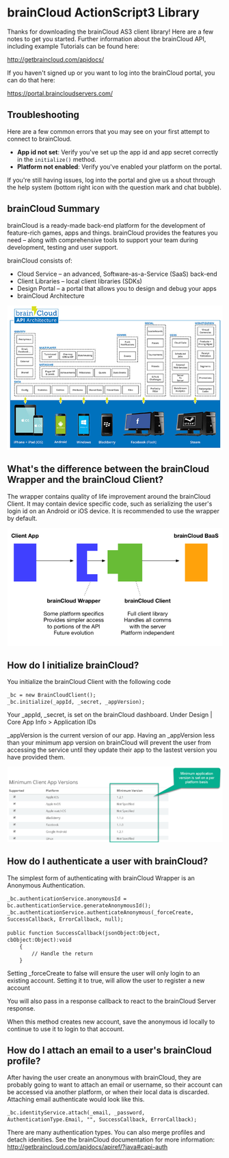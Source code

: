 # brainCloud ActionScript3 Library

Thanks for downloading the brainCloud AS3 client library! Here are a few notes to get you started. Further information about the brainCloud API, including example Tutorials can be found here:

http://getbraincloud.com/apidocs/

If you haven't signed up or you want to log into the brainCloud portal, you can do that here:

https://portal.braincloudservers.com/

## Troubleshooting

Here are a few common errors that you may see on your first attempt to connect to brainCloud.

- **App id not set**: Verify you've set up the app id and app secret correctly in the `initialize()` method.
- **Platform not enabled**: Verify you've enabled your platform on the portal.

If you're still having issues, log into the portal and give us a shout through the help system (bottom right icon with the question mark and chat bubble).

## brainCloud Summary

brainCloud is a ready-made back-end platform for the development of feature-rich games, apps and things. brainCloud provides the features you need – along with comprehensive tools to support your team during development, testing and user support.

brainCloud consists of:
- Cloud Service – an advanced, Software-as-a-Service (SaaS) back-end
- Client Libraries – local client libraries (SDKs)
- Design Portal – a portal that allows you to design and debug your apps
- brainCloud Architecture

![architecture](/Screenshots/bc-architecture.png?raw=true)

## What's the difference between the brainCloud Wrapper and the brainCloud Client?
The wrapper contains quality of life improvement around the brainCloud Client. It may contain device specific code, such as serializing the user's login id on an Android or iOS device.
It is recommended to use the wrapper by default.

![wrapper](/Screenshots/bc-wrapper.png?raw=true)

## How do I initialize brainCloud?
You initialize the brainCloud Client with the following code

```as3
_bc = new BrainCloudClient();
_bc.initialize(_appId, _secret, _appVersion);
```
Your _appId, _secret, is set on the brainCloud dashboard. Under Design | Core App Info > Application IDs


_appVersion is the current version of our app. Having an _appVersion less than your minimum app version on brainCloud will prevent the user from accessing the service until they update their app to the lastest version you have provided them.

![versions](/Screenshots/bc-minVersions.png?raw=true)

## How do I authenticate a user with brainCloud?
The simplest form of authenticating with brainCloud Wrapper is an Anonymous Authentication.
```as3
_bc.authenticationService.anonymousId = bc.authenticationService.generateAnonymousId();
_bc.authenticationService.authenticateAnonymous(_forceCreate, SuccessCallback, ErrorCallback, null);

public function SuccessCallback(jsonObject:Object, cbObject:Object):void
	{
		// Handle the return
	}
```

Setting _forceCreate to false will ensure the user will only login to an existing account. Setting it to true, will allow the user to register a new account

You will also pass in a response callback to react to the brainCloud Server response.

When this method creates new account, save the anonymous id locally to continue to use it to login to that account.

## How do I attach an email to a user's brainCloud profile?
After having the user create an anonymous with brainCloud, they are probably going to want to attach an email or username, so their account can be accessed via another platform, or when their local data is discarded.
Attaching email authenticate would look like this.
```as3
_bc.identityService.attach(_email, _password, AuthenticationType.Email, "", SuccessCallback, ErrorCallback);
```
There are many authentication types. You can also merge profiles and detach idenities. See the brainCloud documentation for more information:
http://getbraincloud.com/apidocs/apiref/?java#capi-auth
